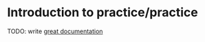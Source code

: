 # Introduction to practice/practice

TODO: write [great documentation](http://jacobian.org/writing/what-to-write/)
